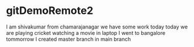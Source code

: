 # gitDemoRemote2
I am shivakumar from chamarajanagar
we have some work today
today we are playing cricket
watching a movie in laptop
I went to bangalore tommorrow
I created master branch in main branch